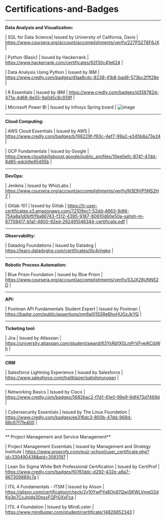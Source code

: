 # Certifications-and-Badges
---------------------------------------------------------------------------
**Data Analysis and Visualization:**

| SQL for Data Science| Issued by University of California, Davis |
https://www.coursera.org/account/accomplishments/verify/227PS2T6F6JX |

| Python (Basic) | Issued by Hackerrank |
https://www.hackerrank.com/certificates/92f30c41e624 |

| Data Analysis Using Python | Issued by IBM |
https://www.credly.com/badges/d1aa8cdc-8238-41b8-bad9-573bc2f1f28e |

| R Essentials | Issued by IBM |
https://www.credly.com/badges/d358782d-471a-4d68-8e55-9a0d5c8c939f |

| Microsoft Power BI | Issued by Infosys Spring board |
![image](https://github.com/satizjaey/Certifications-and-Badges/assets/156132395/82f60027-7a1e-47b6-bc33-fb9f0f589b78)


---------------------------------------------------------------------------

**Cloud Computing:**

| AWS Cloud Essentials | Issued by AWS |
https://www.credly.com/badges/b766229f-f93c-4ef7-99a2-e345b6a73e24 |

| GCP Fundamentals | Issued by Google |
https://www.cloudskillsboost.google/public_profiles/10ee0efc-8741-47dd-8d85-edcb9e95495b |

---------------------------------------------------------------------------

**DevOps:**

| Jenkins | Issued by WhizLabs | 
https://www.coursera.org/account/accomplishments/verify/N3E9VP5NS2H7 |


| Gitlab 101 | Issued by Gitlab | 
https://ti-user-certificates.s3.amazonaws.com/72109ec1-52dd-4663-9df4-754a8a1d0bff/f9a86743-f312-4395-9187-80610d60e50a-satish-m-87708417-b1a1-4800-92ed-262491046344-certificate.pdf |


---------------------------------------------------------------------------

**Observability:**

| Datadog Foundations | Issued by Datadog | 
https://learn.datadoghq.com/certificates/lilc4nhekq |

---------------------------------------------------------------------------

**Robotic Process Automation:**

| Blue Prism Foundation | Issued by Blue Prism | 
https://www.coursera.org/account/accomplishments/verify/S3JX28UNN52D |

---------------------------------------------------------------------------

**API:**

| Postman API Fundamentals Student Expert | Issued by Postman | 
https://badgr.com/public/assertions/nm6a0I1SSReBhoHUGzJkYQ |

---------------------------------------------------------------------------

**Ticketing tool:**

| Jira | Issued by Atlassian | 
https://university.atlassian.com/student/award/63YsRbfXGLmPrVFyeiKCjbWh |

---------------------------------------------------------------------------

**CRM**

| Salesforce Lightning Experience  | Issued by Salesforce | 
https://www.salesforce.com/trailblazer/satishmurugan |

---------------------------------------------------------------------------

| Networking Basics | Issued by Cisco | 
https://www.credly.com/badges/5682bac2-f7d1-41e0-99e9-9df473d7469d |

| Cybersecurity Essentials  | Issued by The Linux Foundation | 
https://www.credly.com/badges/ee316dc3-800b-47dd-968d-88c67f7fe400 |

---------------------------------------------------------------------------
** Project Management and Service Management**

| Project Management Essentials  | Issued by Management and Strategy Institute | 
https://www.proprofs.com/quiz-school/user_certificate.php?id=330490438&qid=3593197 |

| Lean Six Sigma White Belt Professional Certification | Issued by CertiProf | 
https://www.credly.com/badges/f0761ddc-d292-432e-a9a7-867309889c7a |

| ITIL 4 Fundamentals - ITSM  | Issued by Alison | 
https://alison.com/certification/check/2y10YwPYq8On97QwjSKWLVmeO2dKg3p7CxJpjdg30psxFQPjGXxFca |

| ITIL 4 Foundation | Issued by MindLuster | 
https://www.mindluster.com/student/certificate/14826852343 |


